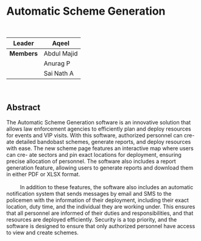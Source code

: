 # Automatic Scheme Generation
<br>

| **Leader**  | Aqeel       |
|-------------|-------------|
| **Members** | Abdul Majid |
|             | Anurag P    |
|             | Sai Nath A  |

<br>

## Abstract

The Automatic Scheme Generation software is an innovative solution that
allows law enforcement agencies to efficiently plan and deploy resources for
events and VIP visits. With this software, authorized personnel can cre-
ate detailed bandobast schemes, generate reports, and deploy resources with
ease. The new scheme page features an interactive map where users can cre-
ate sectors and pin exact locations for deployment, ensuring precise allocation
of personnel. The software also includes a report generation feature, allowing
users to generate reports and download them in either PDF or XLSX format.<br><br>
&emsp; &emsp; In addition to these features, the software also includes an automatic
notification system that sends messages by email and SMS to the policemen
with the information of their deployment, including their exact location,
duty time, and the individual they are working under. This ensures that all
personnel are informed of their duties and responsibilities, and that resources
are deployed efficiently. Security is a top priority, and the software is designed
to ensure that only authorized personnel have access to view and create
schemes.